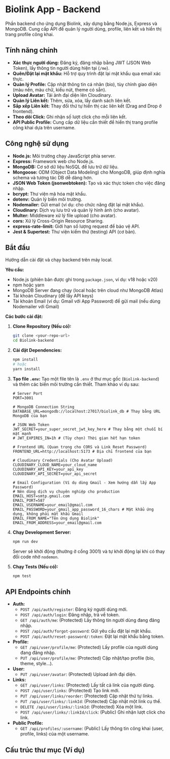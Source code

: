 # Biolink App - Backend

Phần backend cho ứng dụng Biolink, xây dựng bằng Node.js, Express và MongoDB. Cung cấp API để quản lý người dùng, profile, liên kết và hiển thị trang profile công khai.

## Tính năng chính

* **Xác thực người dùng:** Đăng ký, đăng nhập bằng JWT (JSON Web Token), lấy thông tin người dùng hiện tại (`/me`).
* **Quên/Đặt lại mật khẩu:** Hỗ trợ quy trình đặt lại mật khẩu qua email xác thực.
* **Quản lý Profile:** Cập nhật thông tin cá nhân (bio), tùy chỉnh giao diện (màu nền, màu chữ, kiểu nút, theme có sẵn).
* **Upload Avatar:** Tải ảnh đại diện lên Cloudinary.
* **Quản lý Liên kết:** Thêm, sửa, xóa, lấy danh sách liên kết.
* **Sắp xếp Liên kết:** Thay đổi thứ tự hiển thị các liên kết (Drag and Drop ở frontend).
* **Theo dõi Click:** Ghi nhận số lượt click cho mỗi liên kết.
* **API Public Profile:** Cung cấp dữ liệu cần thiết để hiển thị trang profile công khai dựa trên username.

## Công nghệ sử dụng

* **Node.js:** Môi trường chạy JavaScript phía server.
* **Express:** Framework web cho Node.js.
* **MongoDB:** Cơ sở dữ liệu NoSQL để lưu trữ dữ liệu.
* **Mongoose:** ODM (Object Data Modeling) cho MongoDB, giúp định nghĩa schema và tương tác DB dễ dàng hơn.
* **JSON Web Token (jsonwebtoken):** Tạo và xác thực token cho việc đăng nhập.
* **bcrypt:** Thư viện mã hóa mật khẩu.
* **dotenv:** Quản lý biến môi trường.
* **Nodemailer:** Gửi email (ví dụ: cho chức năng đặt lại mật khẩu).
* **Cloudinary:** Dịch vụ lưu trữ và quản lý hình ảnh (cho avatar).
* **Multer:** Middleware xử lý file upload (cho avatar).
* **cors:** Xử lý Cross-Origin Resource Sharing.
* **express-rate-limit:** Giới hạn số lượng request để bảo vệ API.
* **Jest & Supertest:** Thư viện kiểm thử (testing) API (cơ bản).

## Bắt đầu

Hướng dẫn cài đặt và chạy backend trên máy local.

**Yêu cầu:**

* Node.js (phiên bản được ghi trong `package.json`, ví dụ: v18 hoặc v20)
* npm hoặc yarn
* MongoDB Server đang chạy (local hoặc trên cloud như MongoDB Atlas)
* Tài khoản Cloudinary (để lấy API keys)
* Tài khoản Email (ví dụ: Gmail với App Password) để gửi mail (nếu dùng Nodemailer với Gmail)

**Các bước cài đặt:**

1.  **Clone Repository (Nếu có):**
    ```bash
    git clone <your-repo-url>
    cd Biolink-backend
    ```
2.  **Cài đặt Dependencies:**
    ```bash
    npm install
    # hoặc
    yarn install
    ```
3.  **Tạo file `.env`:**
    Tạo một file tên là `.env` ở thư mục gốc (`Biolink-backend`) và thêm các biến môi trường cần thiết. Tham khảo ví dụ sau:

    ```dotenv
    # Server Port
    PORT=3001

    # MongoDB Connection String
    DATABASE_URL=mongodb://localhost:27017/biolink_db # Thay bằng URL MongoDB của bạn

    # JSON Web Token
    JWT_SECRET=your_super_secret_jwt_key_here # Thay bằng một chuỗi bí mật mạnh
    # JWT_EXPIRES_IN=1h # (Tùy chọn) Thời gian hết hạn token

    # Frontend URL (Quan trọng cho CORS và Link Reset Password)
    FRONTEND_URL=http://localhost:5173 # Địa chỉ frontend của bạn

    # Cloudinary Credentials (Cho Avatar Upload)
    CLOUDINARY_CLOUD_NAME=your_cloud_name
    CLOUDINARY_API_KEY=your_api_key
    CLOUDINARY_API_SECRET=your_api_secret

    # Email Configuration (Ví dụ dùng Gmail - Xem hướng dẫn lấy App Password)
    # Nên dùng dịch vụ chuyên nghiệp cho production
    EMAIL_HOST=smtp.gmail.com
    EMAIL_PORT=587
    EMAIL_USERNAME=your_email@gmail.com
    EMAIL_PASSWORD=your_gmail_app_password_16_chars # Mật khẩu ứng dụng, không phải mật khẩu Gmail
    EMAIL_FROM_NAME="Tên ứng dụng Biolink"
    EMAIL_FROM_ADDRESS=your_email@gmail.com
    ```

4.  **Chạy Development Server:**
    ```bash
    npm run dev
    ```
    Server sẽ khởi động (thường ở cổng 3001) và tự khởi động lại khi có thay đổi code nhờ `nodemon`.

5.  **Chạy Tests (Nếu có):**
    ```bash
    npm test
    ```

## API Endpoints chính

* **Auth:**
    * `POST /api/auth/register`: Đăng ký người dùng mới.
    * `POST /api/auth/login`: Đăng nhập, trả về token.
    * `GET /api/auth/me`: (Protected) Lấy thông tin người dùng đang đăng nhập.
    * `POST /api/auth/forgot-password`: Gửi yêu cầu đặt lại mật khẩu.
    * `POST /api/auth/reset-password/:token`: Đặt lại mật khẩu bằng token.
* **Profile:**
    * `GET /api/user/profile/me`: (Protected) Lấy profile của người dùng đang đăng nhập.
    * `PUT /api/user/profile/me`: (Protected) Cập nhật/tạo profile (bio, theme, style...).
* **User:**
    * `PUT /api/user/avatar`: (Protected) Upload ảnh đại diện.
* **Links:**
    * `GET /api/user/links`: (Protected) Lấy tất cả link của người dùng.
    * `POST /api/user/links`: (Protected) Tạo link mới.
    * `PUT /api/user/links/reorder`: (Protected) Cập nhật thứ tự links.
    * `PUT /api/user/links/:linkId`: (Protected) Cập nhật một link cụ thể.
    * `DELETE /api/user/links/:linkId`: (Protected) Xóa một link.
    * `POST /api/user/links/:linkId/click`: (Public) Ghi nhận lượt click cho link.
* **Public Profile:**
    * `GET /api/profiles/:username`: (Public) Lấy thông tin công khai (user, profile, links) của một username.

## Cấu trúc thư mục (Ví dụ)
